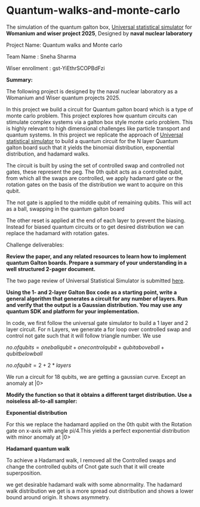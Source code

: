 # Quantum-walks-and-monte-carlo
The simulation of the quantum galton box, [Universal statistical simulator](https://arxiv.org/pdf/2202.01735) for **Womanium and wiser project 2025**, Designed by **naval nuclear laboratory**


Project Name: Quantum walks and Monte carlo 

Team Name : Sneha Sharma 

Wiser enrollment : gst-YiEthrSCOPBdFzi

**Summary:** 

The  following project is designed by the naval nuclear laboratory as a Womanium and Wiser quantum projects 2025. 

In this project we build a circuit for Quantum galton board which is a type of monte carlo problem. This project explores how quantum circuits can stimulate complex systems via a galton box style monte carlo problem.  This is highly relevant to high dimensional challenges like particle transport and quantum systems. 
In this project we replicate the approach of [Universal statistical simulator](https://arxiv.org/pdf/2202.01735) to build a quantum circuit for the N layer Quantum galton board such that it yields the binomial distribution, exponential distribution, and hadamard walks.


The circuit is built by using the set of controlled swap and controlled not gates, these represent the peg. The 0th qubit acts as a controlled qubit, from which all the swaps are controlled, we apply hadamard gate or the rotation gates on the basis of the distribution we want to acquire on this qubit. 


The not gate is applied to the middle qubit of remaining qubits. This will act as a ball, swapping in the quantum galton board 


The other reset is applied at the end of each layer to prevent the biasing. Instead for biased quantum circuits or to get desired distribution we can replace the hadamard with rotation gates. 



Challenge deliverables:


**Review the paper, and any related resources to learn how to implement quantum Galton boards. Prepare a summary of your understanding in a well structured 2-pager document.**  

The two page review of Universal Statistical Simulator is submitted [here](https://github.com/snehafzd/Quantum-walks-and-monte-carlo/blob/main/Qunatum%20galton%20board/Summary%20of%20quantum%20Simulator.pdf). 

**Using the 1- and 2-layer Galton Box code as a starting point, write a general algorithm that generates a circuit for any number of layers. Run and verify that the output is a Gaussian distribution. You may use any quantum SDK and platform for your implementation.**

In code, we first follow the universal gate simulator to build a 1 layer and 2 layer circuit. For n Layers, we generate a for loop over controlled  swap and control not  gate such that it will follow triangle number. We use 

$no. of qubits =one ball qubit +one control qubit+qubit above ball +qubit below ball$

$no. of qubit = 2+ 2*layers$

We run a circuit for 18 qubits, we are getting a gaussian curve. Except an anomaly at |0>

**Modify the function so that it obtains a different target distribution. Use a noiseless all-to-all sampler:**

**Exponential distribution**

For this we replace the hadamard applied on the 0th qubit with the Rotation gate on x-axis with angle pi/4.This yields a perfect exponential distribution with minor anomaly at |0>

**Hadamard quantum walk**

To achieve a Hadamard walk, I removed all the Controlled swaps and change the controlled qubits of Cnot gate such that it will create superposition.

 we get desirable hadamard walk with some abnormality. The hadamard walk distribution we get is a more spread out distribution and shows a lower bound around origin. It shows asymmetry.
